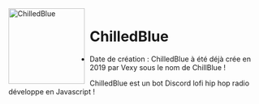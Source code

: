 <img width="150" height="150" align="left" style="float: left; margin: 0 10px 0 0;" alt= 'ChilledBlue' src='https://cdn.discordapp.com/attachments/1034158534230806559/1034877196344500325/logo.png'>  

# ChilledBlue

* Date de création : ChilledBlue à été déjà crée en 2019 par Vexy sous le nom de ChillBlue !

ChilledBlue est un bot Discord lofi hip hop radio développe en Javascript !